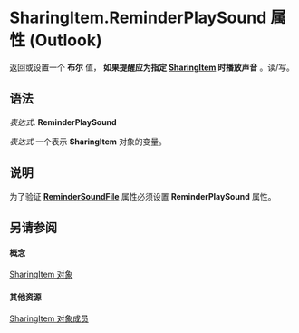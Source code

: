 
# SharingItem.ReminderPlaySound 属性 (Outlook)

返回或设置一个 **布尔** 值， **如果提醒应为指定 **[SharingItem](63dd3451-44f3-7cc4-c6e2-7dad5835a7d2.md)** 时播放声音** 。读/写。


## 语法

 _表达式_. **ReminderPlaySound**

 _表达式_ 一个表示 **SharingItem** 对象的变量。


## 说明

为了验证 **[ReminderSoundFile](55974c0e-3b72-b64e-87ed-53ffc280721b.md)** 属性必须设置 **ReminderPlaySound** 属性。


## 另请参阅


#### 概念


[SharingItem 对象](63dd3451-44f3-7cc4-c6e2-7dad5835a7d2.md)
#### 其他资源


[SharingItem 对象成员](719ad60e-2242-2c54-778f-006b61690389.md)
